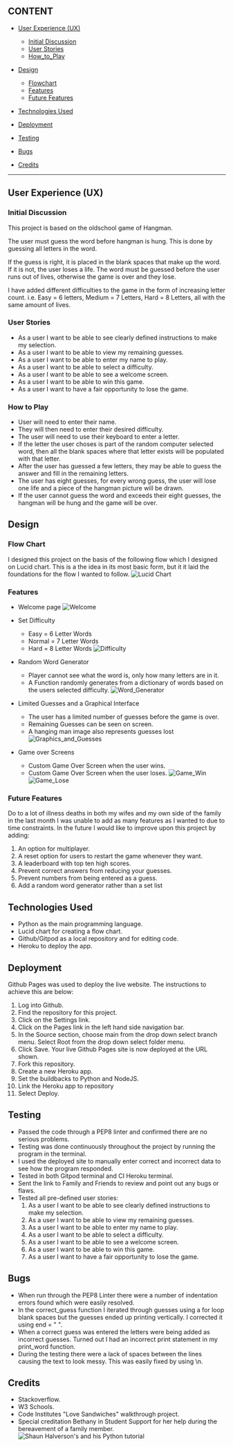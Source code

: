 ## CONTENT

* [User Experience (UX)](#User-Experience-(UX))
  * [Initial Discussion](#Initial-Discussion)
  * [User Stories](#User-Stories)
  * [How_to_Play](#how-to-play)

* [Design](#Design)
  * [Flowchart](#Flow-Chart)
  * [Features](#Features)
  * [Future Features](#Future-Features)

* [Technologies Used](#Technologies-Used)

* [Deployment](#Deployment)

* [Testing](#Testing)

* [Bugs](#bugs)
  
* [Credits](#Credits)

- - -

## User Experience (UX)

### Initial Discussion

This project is based on the oldschool game of Hangman.

The user must guess the word before hangman is hung. This is done by guessing all letters in the word.

If the guess is right, it is placed in the blank spaces that make up the word. If it is not, the user loses a life. The word must be guessed before the user runs out of lives, otherwise the game is over and they lose.

I have added different difficulties to the game in the form of increasing letter count. i.e. Easy = 6 letters, Medium = 7 Letters, Hard = 8 Letters, all with the same amount of lives.

### User Stories


*	As a user I want to be able to see clearly defined instructions to make my selection.
*	As a user I want to be able to view my remaining guesses.
*	As a user I want to be able to enter my name to play.
*	As a user I want to be able to select a difficulty.
*	As a user I want to be able to see a welcome screen.
*	As a user I want to be able to win this game.
*	As a user I want to have a fair opportunity to lose the game.

### How to Play

* User will need to enter their name.
* They will then need to enter their desired difficulty.
* The user will need to use their keyboard to enter a letter.
* If the letter the user choses is part of the random computer selected word, then all the blank spaces where that letter exists will be populated with that letter.
* After the user has guessed a few letters, they may be able to guess the answer and fill in the remaining letters.
* The user has eight guesses, for every wrong guess, the user will lose one life and a piece of the hangman picture will be drawn.
* If the user cannot guess the word and exceeds their eight guesses, the hangman will be hung and the game will be over.

## Design

### Flow Chart

I designed this project on the basis of the following flow which I designed on Lucid chart. This is a the idea in its most basic form, but it it laid the foundations for the flow I wanted to follow.
![Lucid Chart](./assets/images/lucid_chart.png)

### Features

* Welcome page
![Welcome](/assets/images/hangman_welcome.png)

* Set Difficulty
    * Easy = 6 Letter Words
    * Normal = 7 Letter Words
    * Hard = 8 Letter Words
![Difficulty](/assets/images/hangman_difficulty.png)

* Random Word Generator
    * Player cannot see what the word is, only how many letters are in it.
    * A Function randomly generates from a dictionary of words based on the users selected difficulty.
![Word_Generator](/assets/images/hangman_letters.png)

* Limited Guesses and a Graphical Interface
    * The user has a limited number of guesses before the game is over.
    * Remaining Guesses can be seen on screen.
    * A hanging man image also represents guesses lost
![Graphics_and_Guesses](/assets/images/hangman_interface.png)

* Game over Screens
    * Custom Game Over Screen when the user wins.
    * Custom Game Over Screen when the user loses.
![Game_Win](/assets/images/hangman_win.png)
![Game_Lose](/assets/images/hangman_lose.png)

### Future Features

Do to a lot of illness deaths in both my wifes and my own side of the family in the last month I was unable to add as many features as I wanted to due to time constraints.
In the future I would like to improve upon this project by adding:

1. An option for multiplayer.
2. A reset option for users to restart the game whenever they want.
3. A leaderboard with top ten high scores.
4. Prevent correct answers from reducing your guesses.
5. Prevent numbers from being entered as a guess.
6. Add a random word generator rather than a set list
  
## Technologies Used

* Python as the main programming language.
* Lucid chart for creating a flow chart.
* Github/Gitpod as a local repository and for editing code.
* Heroku to deploy the app.

## Deployment

Github Pages was used to deploy the live website. The instructions to achieve this are below:

1. Log into Github.
2. Find the repository for this project.
3. Click on the Settings link.
4. Click on the Pages link in the left hand side navigation bar.
5. In the Source section, choose main from the drop down select branch menu. Select Root from the drop down select folder menu.
6. Click Save. Your live Github Pages site is now deployed at the URL shown.
7. Fork this repository.
8. Create a new Heroku app.
9. Set the buildbacks to Python and NodeJS.
10. Link the Heroku app to repository
11. Select Deploy.

## Testing

* Passed the code through a PEP8 linter and confirmed there are no serious problems.
* Testing was done continuously throughout the project by running the program in the terminal.
* I used the deployed site to manually enter correct and incorrect data to see how the program responded.
* Tested in both Gitpod terminal and CI Heroku terminal.
* Sent the link to Family and Friends to review and point out any bugs or flaws.
* Tested all pre-defined user stories:
    1. As a user I want to be able to see clearly defined instructions to make my selection.
    2. As a user I want to be able to view my remaining guesses.
    3. As a user I want to be able to enter my name to play.
	4. As a user I want to be able to select a difficulty.
	5. As a user I want to be able to see a welcome screen.
	6. As a user I want to be able to win this game.
	7. As a user I want to have a fair opportunity to lose the game.

## Bugs

* When run through the PEP8 Linter there were a number of indentation errors found which were easily resolved.
* In the correct_guess function I iterated through guesses using a for loop blank spaces but the guesses ended up printing vertically. I corrected it using end = " ".
* When a correct guess was entered the letters were being added as incorrect guesses. Turned out I had an incorrect print statement in my print_word function.
* During the testing there were a lack of spaces between the lines causing the text to look messy. This was easily fixed by using \n.

## Credits

* Stackoverflow.
* W3 Schools.
* Code Institutes "Love Sandwiches" walkthrough project.
* Special creditation Bethany in Student Support for her help during the bereavement of a family member.
![Shaun Halverson's and his Python tutorial](https://www.youtube.com/watch?v=pFvSb7cb_Us)